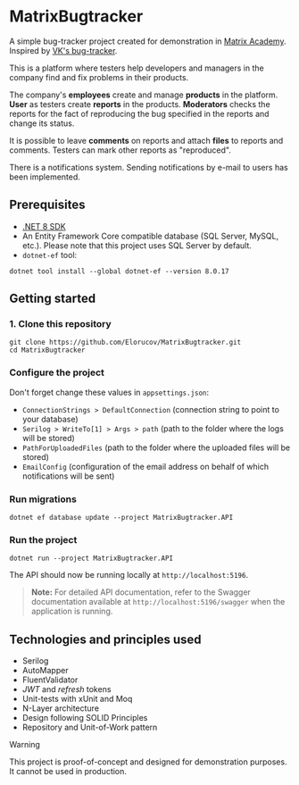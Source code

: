 # MatrixBugtracker

A simple bug-tracker project created for demonstration in [Matrix Academy](https://matrixacademy.edu.az). Inspired by [VK's bug-tracker](https://vk.com/testing). 

This is a platform where testers help developers and managers in the company find and fix problems in their products.

The company's __employees__ create and manage __products__ in the platform. __User__ as testers create __reports__ in the products. __Moderators__ checks the reports for the fact of reproducing the bug specified in the reports and change its status.

It is possible to leave __comments__ on reports and attach __files__ to reports and comments. Testers can mark other reports as "reproduced".

There is a notifications system. Sending notifications by e-mail to users has been implemented.

## Prerequisites

* [.NET 8 SDK](https://dotnet.microsoft.com/download/dotnet/8.0)
* An Entity Framework Core compatible database (SQL Server, MySQL, etc.). Please note that this project uses SQL Server by default.
* `dotnet-ef` tool:
```
dotnet tool install --global dotnet-ef --version 8.0.17
```

## Getting started

### 1. Clone this repository

```
git clone https://github.com/Elorucov/MatrixBugtracker.git
cd MatrixBugtracker
```

### Configure the project

Don't forget change these values in `appsettings.json`: 

* `ConnectionStrings > DefaultConnection` (connection string to point to your database)
* `Serilog > WriteTo[1] > Args > path` (path to the folder where the logs will be stored)
* `PathForUploadedFiles` (path to the folder where the uploaded files will be stored)
* `EmailConfig` (сonfiguration of the email address on behalf of which notifications will be sent)

### Run migrations

```
dotnet ef database update --project MatrixBugtracker.API
```

### Run the project

```
dotnet run --project MatrixBugtracker.API
```

The API should now be running locally at `http://localhost:5196`.

> __Note:__ For detailed API documentation, refer to the Swagger documentation available at `http://localhost:5196/swagger` when the application is running.

## Technologies and principles used

* Serilog
* AutoMapper
* FluentValidator
* _JWT_ and _refresh_ tokens
* Unit-tests with xUnit and Moq
* N-Layer architecture
* Design following SOLID Principles
* Repository and Unit-of-Work pattern

> [!WARNING]
> This project is proof-of-concept and designed for demonstration purposes. It cannot be used in production.
